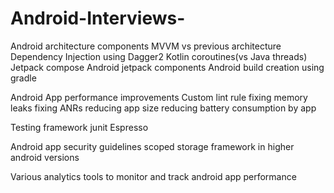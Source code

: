 # Android-Interviews-

Android architecture components
MVVM vs previous architecture
Dependency Injection using Dagger2
Kotlin coroutines(vs Java threads)
Jetpack compose
Android jetpack components
Android build creation using gradle

Android App performance improvements
Custom lint rule
fixing memory leaks 
fixing ANRs
reducing app size
reducing battery consumption by app

Testing framework
junit
Espresso

Android app security guidelines
scoped storage framework in higher android versions

Various analytics tools to monitor and track android app performance


